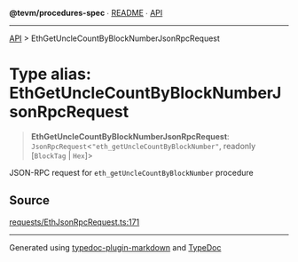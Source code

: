 **@tevm/procedures-spec** ∙ [README](../README.md) ∙ [API](../API.md)

***

[API](../API.md) > EthGetUncleCountByBlockNumberJsonRpcRequest

# Type alias: EthGetUncleCountByBlockNumberJsonRpcRequest

> **EthGetUncleCountByBlockNumberJsonRpcRequest**: `JsonRpcRequest`\<`"eth_getUncleCountByBlockNumber"`, readonly [`BlockTag` \| `Hex`]\>

JSON-RPC request for `eth_getUncleCountByBlockNumber` procedure

## Source

[requests/EthJsonRpcRequest.ts:171](https://github.com/evmts/tevm-monorepo/blob/main/core/procedures-spec/src/requests/EthJsonRpcRequest.ts#L171)

***
Generated using [typedoc-plugin-markdown](https://www.npmjs.com/package/typedoc-plugin-markdown) and [TypeDoc](https://typedoc.org/)
